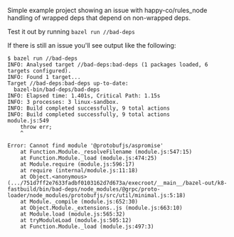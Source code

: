 Simple example project showing an issue with happy-co/rules_node handling of wrapped deps that depend on non-wrapped deps.

Test it out by running `bazel run //bad-deps`

If there is still an issue you'll see output like the following:

```
$ bazel run //bad-deps
INFO: Analysed target //bad-deps:bad-deps (1 packages loaded, 6 targets configured).
INFO: Found 1 target...
Target //bad-deps:bad-deps up-to-date:
  bazel-bin/bad-deps/bad-deps
INFO: Elapsed time: 1.401s, Critical Path: 1.15s
INFO: 3 processes: 3 linux-sandbox.
INFO: Build completed successfully, 9 total actions
INFO: Build completed successfully, 9 total actions
module.js:549
    throw err;
    ^

Error: Cannot find module '@protobufjs/aspromise'
    at Function.Module._resolveFilename (module.js:547:15)
    at Function.Module._load (module.js:474:25)
    at Module.require (module.js:596:17)
    at require (internal/module.js:11:18)
    at Object.<anonymous> (.../751d7ff2e7633fadbf0103162d7d673a/execroot/__main__/bazel-out/k8-fastbuild/bin/bad-deps/node_modules/@grpc/proto-loader/node_modules/protobufjs/src/util/minimal.js:5:18)
    at Module._compile (module.js:652:30)
    at Object.Module._extensions..js (module.js:663:10)
    at Module.load (module.js:565:32)
    at tryModuleLoad (module.js:505:12)
    at Function.Module._load (module.js:497:3)

```